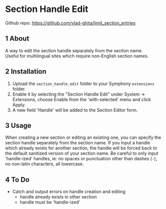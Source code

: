 Section Handle Edit
===================

Github repo: <https://github.com/vlad-ghita/limit_section_entries>

## 1 About

A way to edit the section handle separately from the section name.  
Useful for multilingual sites which require non-English section names.


## 2 Installation

1. Upload the `section_handle_edit` folder to your Symphony `extensions` folder.
2. Enable it by selecting the "Section Handle Edit" under System -> Extensions, choose Enable from the 'with-selected' menu and click Apply.
3. A new field 'Handle' will be added to the Section Editor form.


## 3 Usage

When creating a new section or editing an existing one, you can specify the section handle separately from the section name.
If you input a handle which already exists for another section, the handle will be forced back to the default sanitized version of your section name.
Be careful to only input 'handle-ized' handles, ie: no spaces or punctuation other than dashes (`-`), no non-latin characters, all lowercase.


## 4 To Do

* Catch and output errors on handle creation and editing
	* handle already exists in other section
	* handle must be 'handle-ized'
